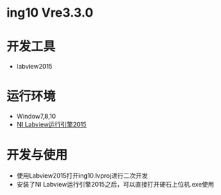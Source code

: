 ing10 Vre3.3.0
================

# 开发工具
 - labview2015
# 运行环境
 - Window7,8,10
 - [NI Labview运行引擎2015](http://download.ni.com/support/softlib/labview/labview_runtime/2015/Windows/f3/LVRTE2015_f3Patchstd.exe)
# 开发与使用
 - 使用Labview2015打开ing10.lvproj进行二次开发
 - 安装了NI Labview运行引擎2015之后，可以直接打开硬石上位机.exe使用
 

